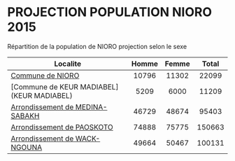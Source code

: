 # PROJECTION POPULATION NIORO 2015
	
Répartition de la population de NIORO projection selon le sexe
	
| Localite  | Homme | Femme | Total |
| --------- |:-----:|:-----:|:-----:|
| [Commune de NIORO](NIORO) | 10796 | 11302 | 22099 |
| [Commune de KEUR MADIABEL](KEUR MADIABEL) | 5209 | 6000 | 11209 |
| [Arrondissement de MEDINA-SABAKH](MEDINA-SABAKH) | 46729 | 48674 | 95403 |
| [Arrondissement de PAOSKOTO](PAOSKOTO) | 74888 | 75775 | 150663 |
| [Arrondissement de WACK-NGOUNA](WACK-NGOUNA) | 49664 | 50467 | 100131 |
